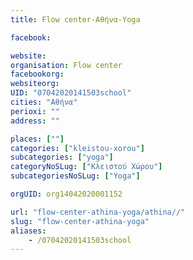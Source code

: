 ```yaml
---
title: Flow center-Αθήνα-Yoga

facebook:

website:
organisation: Flow center
facebookorg:
websiteorg:
UID: "07042020141503school"
cities: "Αθήνα"
perioxi: ""
address: ""

places: [""]
categories: ["kleistou-xorou"]
subcategories: ["yoga"]
categoryNoSLug: ["Κλειστού Χώρου"]
subcategoriesNoSLug: ["Yoga"]

orgUID: org14042020001152

url: "flow-center-athina-yoga/athina//"
slug: "flow-center-athina-yoga"
aliases:
    - /07042020141503school
---
```





